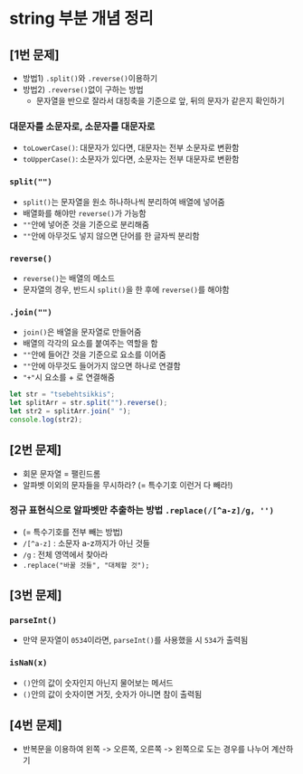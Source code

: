# string 부분 개념 정리
## [1번 문제]
- 방법1) `.split()`와 `.reverse()`이용하기
- 방법2) `.reverse()`없이 구하는 방법
  - 문자열을 반으로 잘라서 대칭축을 기준으로 앞, 뒤의 문자가 같은지 확인하기

### 대문자를 소문자로, 소문자를 대문자로
- `toLowerCase()`: 대문자가 있다면, 대문자는 전부 소문자로 변환함
- `toUpperCase()`: 소문자가 있다면, 소문자는 전부 대문자로 변환함

### `split("")`
- `split()`는 문자열을 원소 하나하나씩 분리하여 배열에 넣어줌
- 배열화를 해야만 `reverse()`가 가능함
- `""`안에 넣어준 것을 기준으로 분리해줌
- `""`안에 아무것도 넣지 않으면 단어를 한 글자씩 분리함

### `reverse()`
- `reverse()`는 배열의 메소드
- 문자열의 경우, 반드시 `split()`을 한 후에 `reverse()`를 해야함

### `.join("")`
- `join()`은 배열을 문자열로 만들어줌
- 배열의 각각의 요소를 붙여주는 역할을 함
- `""`안에 들어간 것을 기준으로 요소를 이어줌
- `""`안에 아무것도 들어가지 않으면 하나로 연결함
- `"+"`시 요소를 + 로 연결해줌

```js
let str = "tsebehtsikkis";
let splitArr = str.split("").reverse();
let str2 = splitArr.join(" ");
console.log(str2);
```

## [2번 문제]
- 회문 문자열 = 팰린드롬
- 알파벳 이외의 문자들을 무시하라? (= 특수기호 이런거 다 빼라!)

### 정규 표현식으로 알파벳만 추출하는 방법 `.replace(/[^a-z]/g, '')`
- (= 특수기호를 전부 빼는 방법)
- `/[^a-z]` : 소문자 a-z까지가 아닌 것들
- `/g` : 전체 영역에서 찾아라 
- `.replace("바꿀 것들", "대체할 것");`

## [3번 문제]
### `parseInt()`
- 만약 문자열이 `0534`이라면, `parseInt()`를 사용했을 시 `534`가 출력됨

### `isNaN(x)`
- `()`안의 값이 숫자인지 아닌지 물어보는 메서드
- `()`안의 값이 숫자이면 거짓, 숫자가 아니면 참이 출력됨
  
## [4번 문제]
- 반복문을 이용하여 왼쪽 -> 오른쪽, 오른쪽 -> 왼쪽으로 도는 경우를 나누어 계산하기

